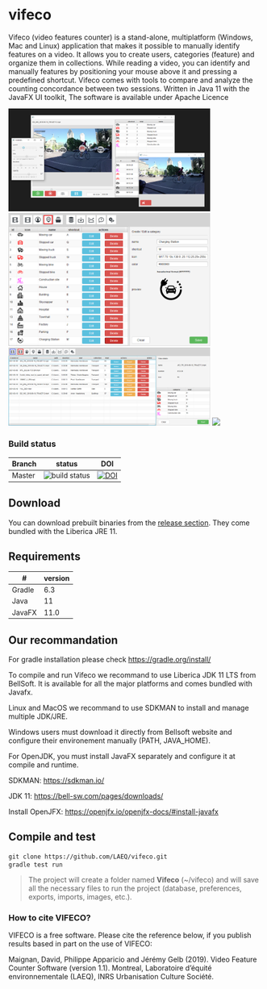 # vifeco
Vifeco (video features counter) is a stand-alone, multiplatform (Windows, Mac and Linux) application that makes it possible to manually identify features on a video. 
It allows you to create users, categories (feature) and organize them in collections. While reading a video, you can identify and manually features by positioning your mouse above it and pressing a predefined shortcut.
Vifeco comes with tools to compare and analyze the counting concordance between two sessions. Written in Java 11 with the JavaFX UI toolkit, The software is available under Apache Licence

<img src="https://github.com/LAEQ/vifeco/raw/master/documentation/screenshots/player.png" width="400"/>
<img src="https://github.com/LAEQ/vifeco/raw/master/documentation/screenshots/category_list_final.png" width="400"/>
<img src="https://github.com/LAEQ/vifeco/raw/master/documentation/screenshots/video_list_final.png" width="400"/>
<img src="https://github.com/LAEQ/vifeco/raw/master/documentation/screenshots/statistic_final.png" width="400" />

### Build status

| Branch | status | DOI |
| ------------- | ------------- | ---- |
| Master  |  ![build status](https://travis-ci.org/LAEQ/vifeco.svg?branch=master)| [![DOI](https://zenodo.org/badge/165725219.svg)](https://zenodo.org/badge/latestdoi/165725219)


## Download
You can download prebuilt binaries from the [release section](https://github.com/LAEQ/vifeco/releases). They come bundled with the Liberica JRE 11.


## Requirements

| # | version |
| --- | --- |
| Gradle | 6.3 |
| Java | 11 |
| JavaFX | 11.0 |


## Our recommandation

For gradle installation please check https://gradle.org/install/

To compile and run Vifeco we recommand to use Liberica JDK 11 LTS from BellSoft. It is available for all the major platforms and comes bundled with Javafx.

Linux and MacOS we recommand to use SDKMAN to install and manage multiple JDK/JRE.

Windows users must download it directly from Bellsoft website and configure their environement manually (PATH, JAVA_HOME).

For OpenJDK, you must install JavaFX separately and configure it at compile and runtime.

SDKMAN: https://sdkman.io/

JDK 11: https://bell-sw.com/pages/downloads/

Install OpenJFX: https://openjfx.io/openjfx-docs/#install-javafx


## Compile and test


```jshelllanguage
git clone https://github.com/LAEQ/vifeco.git
gradle test run
```


> The project will create a folder named **Vifeco** (~/vifeco) and will save all the necessary files to run the project (database, preferences, exports, imports, images, etc.).


### How to cite VIFECO?
VIFECO is a free software. Please cite the reference below, if you publish results based in part on the use of VIFECO:
             
Maignan, David, Philippe Apparicio and Jérémy Gelb (2019).
Video Feature Counter Software (version 1.1). 
Montreal, Laboratoire d’équité environnementale (LAEQ), INRS Urbanisation Culture Société.
